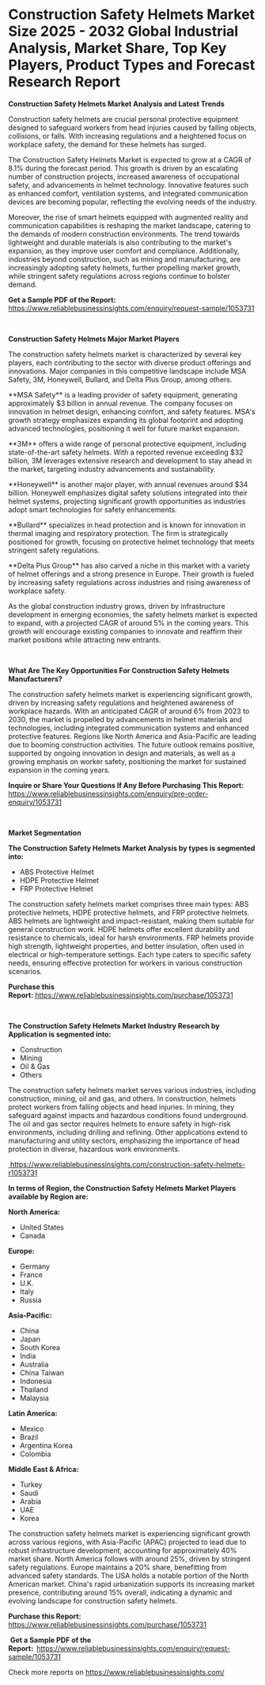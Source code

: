 <p><h1>Construction Safety Helmets Market Size 2025 - 2032 Global Industrial Analysis, Market Share, Top Key Players, Product Types and Forecast Research Report</h1></p><p><strong>Construction Safety Helmets Market Analysis and Latest Trends</strong></p>
<p><p>Construction safety helmets are crucial personal protective equipment designed to safeguard workers from head injuries caused by falling objects, collisions, or falls. With increasing regulations and a heightened focus on workplace safety, the demand for these helmets has surged. </p><p>The Construction Safety Helmets Market is expected to grow at a CAGR of 8.1% during the forecast period. This growth is driven by an escalating number of construction projects, increased awareness of occupational safety, and advancements in helmet technology. Innovative features such as enhanced comfort, ventilation systems, and integrated communication devices are becoming popular, reflecting the evolving needs of the industry.</p><p>Moreover, the rise of smart helmets equipped with augmented reality and communication capabilities is reshaping the market landscape, catering to the demands of modern construction environments. The trend towards lightweight and durable materials is also contributing to the market's expansion, as they improve user comfort and compliance. Additionally, industries beyond construction, such as mining and manufacturing, are increasingly adopting safety helmets, further propelling market growth, while stringent safety regulations across regions continue to bolster demand.</p></p>
<p><strong>Get a Sample PDF of the Report:&nbsp;</strong> <a href="https://www.reliablebusinessinsights.com/enquiry/request-sample/1053731?utm_campaign=101&utm_medium=2&utm_source=Github&utm_content=ia&utm_term=07022025&utm_id=construction-safety-helmets">https://www.reliablebusinessinsights.com/enquiry/request-sample/1053731</a></p>
<p>&nbsp;</p>
<p><strong>Construction Safety Helmets Major Market Players</strong></p>
<p><p>The construction safety helmets market is characterized by several key players, each contributing to the sector with diverse product offerings and innovations. Major companies in this competitive landscape include MSA Safety, 3M, Honeywell, Bullard, and Delta Plus Group, among others.</p><p>**MSA Safety** is a leading provider of safety equipment, generating approximately $3 billion in annual revenue. The company focuses on innovation in helmet design, enhancing comfort, and safety features. MSA's growth strategy emphasizes expanding its global footprint and adopting advanced technologies, positioning it well for future market expansion.</p><p>**3M** offers a wide range of personal protective equipment, including state-of-the-art safety helmets. With a reported revenue exceeding $32 billion, 3M leverages extensive research and development to stay ahead in the market, targeting industry advancements and sustainability.</p><p>**Honeywell** is another major player, with annual revenues around $34 billion. Honeywell emphasizes digital safety solutions integrated into their helmet systems, projecting significant growth opportunities as industries adopt smart technologies for safety enhancements.</p><p>**Bullard** specializes in head protection and is known for innovation in thermal imaging and respiratory protection. The firm is strategically positioned for growth, focusing on protective helmet technology that meets stringent safety regulations.</p><p>**Delta Plus Group** has also carved a niche in this market with a variety of helmet offerings and a strong presence in Europe. Their growth is fueled by increasing safety regulations across industries and rising awareness of workplace safety.</p><p>As the global construction industry grows, driven by infrastructure development in emerging economies, the safety helmets market is expected to expand, with a projected CAGR of around 5% in the coming years. This growth will encourage existing companies to innovate and reaffirm their market positions while attracting new entrants.</p></p>
<p>&nbsp;</p>
<p><strong>What Are The Key Opportunities For Construction Safety Helmets Manufacturers?</strong></p>
<p><p>The construction safety helmets market is experiencing significant growth, driven by increasing safety regulations and heightened awareness of workplace hazards. With an anticipated CAGR of around 6% from 2023 to 2030, the market is propelled by advancements in helmet materials and technologies, including integrated communication systems and enhanced protective features. Regions like North America and Asia-Pacific are leading due to booming construction activities. The future outlook remains positive, supported by ongoing innovation in design and materials, as well as a growing emphasis on worker safety, positioning the market for sustained expansion in the coming years.</p></p>
<p><strong>Inquire or Share Your Questions If Any Before Purchasing This Report:</strong> <a href="https://www.reliablebusinessinsights.com/enquiry/pre-order-enquiry/1053731?utm_campaign=101&utm_medium=2&utm_source=Github&utm_content=ia&utm_term=07022025&utm_id=construction-safety-helmets">https://www.reliablebusinessinsights.com/enquiry/pre-order-enquiry/1053731</a></p>
<p>&nbsp;</p>
<p><strong>Market Segmentation</strong></p>
<p><strong>The Construction Safety Helmets Market Analysis by types is segmented into:</strong></p>
<p><ul><li>ABS Protective Helmet</li><li>HDPE Protective Helmet</li><li>FRP Protective Helmet</li></ul></p>
<p><p>The construction safety helmets market comprises three main types: ABS protective helmets, HDPE protective helmets, and FRP protective helmets. ABS helmets are lightweight and impact-resistant, making them suitable for general construction work. HDPE helmets offer excellent durability and resistance to chemicals, ideal for harsh environments. FRP helmets provide high strength, lightweight properties, and better insulation, often used in electrical or high-temperature settings. Each type caters to specific safety needs, ensuring effective protection for workers in various construction scenarios.</p></p>
<p><strong>Purchase this Report:&nbsp;</strong><a href="https://www.reliablebusinessinsights.com/purchase/1053731?utm_campaign=101&utm_medium=2&utm_source=Github&utm_content=ia&utm_term=07022025&utm_id=construction-safety-helmets">https://www.reliablebusinessinsights.com/purchase/1053731</a></p>
<p>&nbsp;</p>
<p><strong>The Construction Safety Helmets Market Industry Research by Application is segmented into:</strong></p>
<p><ul><li>Construction</li><li>Mining</li><li>Oil & Gas</li><li>Others</li></ul></p>
<p><p>The construction safety helmets market serves various industries, including construction, mining, oil and gas, and others. In construction, helmets protect workers from falling objects and head injuries. In mining, they safeguard against impacts and hazardous conditions found underground. The oil and gas sector requires helmets to ensure safety in high-risk environments, including drilling and refining. Other applications extend to manufacturing and utility sectors, emphasizing the importance of head protection in diverse, hazardous work environments.</p></p>
<p><a href="https://www.reliablebusinessinsights.com/construction-safety-helmets-r1053731?utm_campaign=101&utm_medium=2&utm_source=Github&utm_content=ia&utm_term=07022025&utm_id=construction-safety-helmets">&nbsp;https://www.reliablebusinessinsights.com/construction-safety-helmets-r1053731</a></p>
<p><strong>In terms of Region, the Construction Safety Helmets Market Players available by Region are:</strong></p>
<p>
    <p> <strong> North America: </strong>
        <ul>
            <li>United States</li>
            <li>Canada</li>
        </ul>
        </p> 
    <p> <strong> Europe: </strong>
        <ul>
            <li>Germany</li>
            <li>France</li>
            <li>U.K.</li>
            <li>Italy</li>
            <li>Russia</li>
        </ul>
        </p> 
    <p> <strong> Asia-Pacific: </strong>
        <ul>
            <li>China</li>
            <li>Japan</li>
            <li>South Korea</li>
            <li>India</li>
            <li>Australia</li>
            <li>China Taiwan</li>
            <li>Indonesia</li>
            <li>Thailand</li>
            <li>Malaysia</li>
        </ul>
        </p> 
    <p> <strong> Latin America: </strong>
        <ul>
            <li>Mexico</li>
            <li>Brazil</li>
            <li>Argentina Korea</li>
            <li>Colombia</li>
        </ul>
        </p> 
    <p> <strong> Middle East & Africa: </strong>
        <ul>
            <li>Turkey</li>
            <li>Saudi</li>
            <li>Arabia</li>
            <li>UAE</li>
            <li>Korea</li>
        </ul>
    </p>
    </p>
<p><p>The construction safety helmets market is experiencing significant growth across various regions, with Asia-Pacific (APAC) projected to lead due to robust infrastructure development, accounting for approximately 40% market share. North America follows with around 25%, driven by stringent safety regulations. Europe maintains a 20% share, benefitting from advanced safety standards. The USA holds a notable portion of the North American market. China's rapid urbanization supports its increasing market presence, contributing around 15% overall, indicating a dynamic and evolving landscape for construction safety helmets.</p></p>
<p><strong>Purchase this Report: </strong><a href="https://www.reliablebusinessinsights.com/purchase/1053731?utm_campaign=101&utm_medium=2&utm_source=Github&utm_content=ia&utm_term=07022025&utm_id=construction-safety-helmets">https://www.reliablebusinessinsights.com/purchase/1053731</a></p>
<p>&nbsp;<strong>Get a Sample PDF of the Report:&nbsp;&nbsp;</strong><a href="https://www.reliablebusinessinsights.com/enquiry/request-sample/1053731?utm_campaign=101&utm_medium=2&utm_source=Github&utm_content=ia&utm_term=07022025&utm_id=construction-safety-helmets">https://www.reliablebusinessinsights.com/enquiry/request-sample/1053731</a></p>
<p><strong></strong></p>
<p>Check more reports on <a href="https://www.reliablebusinessinsights.com/?utm_campaign=101&utm_medium=2&utm_source=Github&utm_content=ia&utm_term=07022025&utm_id=construction-safety-helmets">https://www.reliablebusinessinsights.com/</a></p>